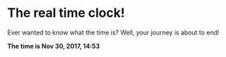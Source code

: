 # The real time clock!

Ever wanted to know what the time is? Well, your journey is about to end!

**The time is Nov 30, 2017, 14:53**